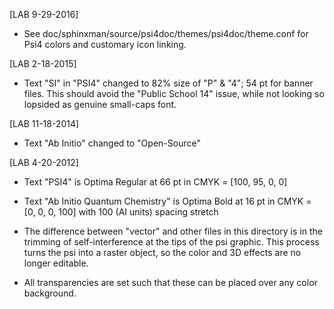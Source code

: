[LAB 9-29-2016]

* See doc/sphinxman/source/psi4doc/themes/psi4doc/theme.conf
  for Psi4 colors and customary icon linking.

[LAB 2-18-2015]

* Text "SI" in "PSI4" changed to 82% size of "P" & "4"; 54 pt for banner
  files. This should avoid the "Public School 14" issue, while not looking
  so lopsided as genuine small-caps font.

[LAB 11-18-2014]

* Text "Ab Initio" changed to "Open-Source"

[LAB 4-20-2012]

* Text "PSI4" is Optima Regular at 66 pt in CMYK = [100, 95, 0, 0]

* Text "Ab Initio Quantum Chemistry" is Optima Bold at 16 pt
  in CMYK = [0, 0, 0, 100] with 100 (AI units) spacing stretch

* The difference between "vector" and other files in this directory is in
  the trimming of self-interference at the tips of the psi graphic. This
  process turns the psi into a raster object, so the color and 3D effects
  are no longer editable.

* All transparencies are set such that these can be placed over any color
  background.

